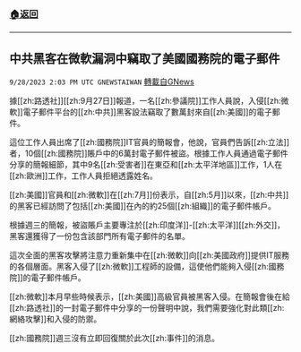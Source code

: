 ###  [:house:返回](README.md)
---


## 中共黑客在微軟漏洞中竊取了美國國務院的電子郵件
`9/28/2023 2:03 PM UTC GNEWSTAIWAN` [轉載自GNews](https://gnews.org/articles/1752588)



據[[zh:路透社]][[zh:9月27日]]報道，一名[[zh:參議院]]工作人員說，入侵[[zh:微軟]]電子郵件平台的[[zh:中共]]黑客設法竊取了數萬封來自[[zh:美國]]的電子郵件。  

這位工作人員出席了[[zh:國務院]]IT官員的簡報會，他說，官員們告訴[[zh:立法]]者，10個[[zh:國務院]]賬戶中的6萬封電子郵件被盜。根據工作人員通過電子郵件分享的簡報細節，其中9名[[zh:受害者]]在東亞和[[zh:太平洋地區]]工作，1人在[[zh:歐洲]]工作，工作人員拒絕透露姓名。

  

[[zh:美國]]官員和[[zh:微軟]]在[[zh:7月]]份表示，自[[zh:5月]]以來，[[zh:中共]]的黑客已經訪問了包括[[zh:美國]]在內的約25個[[zh:組織]]的電子郵件帳戶。

  

根據週三的簡報，被盜賬戶主要專注於[[zh:印度洋]]-[[zh:太平洋]][[zh:外交]]，黑客還獲得了一份包含該部門所有電子郵件的名單。

  

這次全面的黑客攻擊將注意力重新集中在[[zh:微軟]]向[[zh:美國政府]]提供IT服務的各個層面。黑客入侵了[[zh:微軟]]工程師的設備，這使他們能夠入侵[[zh:國務院]]的電子郵件帳戶。

  

[[zh:微軟]]本月早些時候表示，[[zh:美國]]高級官員被黑客入侵。在簡報會後在給[[zh:路透社]]的一封電子郵件中分享的一份聲明中說，我們需要強化對此類[[zh:網絡攻擊]]和入侵的防禦。

  

[[zh:國務院]]週三沒有立即回復關於此次[[zh:事件]]的消息。
